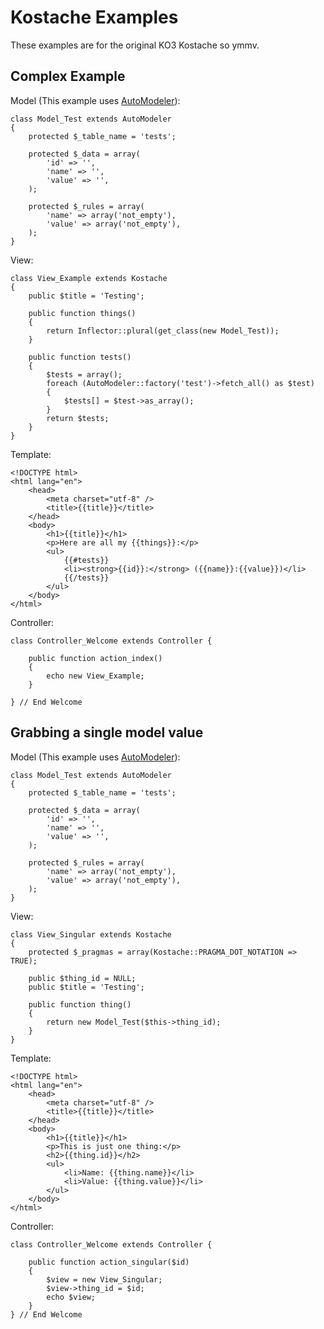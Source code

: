 # Kostache Examples

These examples are for the original KO3 Kostache so ymmv.

## Complex Example

Model (This example uses [AutoModeler](http://github.com/zombor/Auto-Modeler)):

	class Model_Test extends AutoModeler
	{
		protected $_table_name = 'tests';

		protected $_data = array(
			'id' => '',
			'name' => '',
			'value' => '',
		);

		protected $_rules = array(
			'name' => array('not_empty'),
			'value' => array('not_empty'),
		);
	}

View:

	class View_Example extends Kostache
	{
		public $title = 'Testing';

		public function things()
		{
			return Inflector::plural(get_class(new Model_Test));
		}

		public function tests()
		{
			$tests = array();
			foreach (AutoModeler::factory('test')->fetch_all() as $test)
			{
				$tests[] = $test->as_array();
			}
			return $tests;
		}
	}

Template:

	<!DOCTYPE html>
	<html lang="en">
		<head>
			<meta charset="utf-8" />
			<title>{{title}}</title>
		</head>
		<body>
			<h1>{{title}}</h1>
			<p>Here are all my {{things}}:</p>
			<ul>
				{{#tests}}
				<li><strong>{{id}}:</strong> ({{name}}:{{value}})</li>
				{{/tests}}
			</ul>
		</body>
	</html>

Controller:

	class Controller_Welcome extends Controller {

		public function action_index()
		{
			echo new View_Example;
		}

	} // End Welcome

## Grabbing a single model value

Model (This example uses [AutoModeler](http://github.com/zombor/Auto-Modeler)):

	class Model_Test extends AutoModeler
	{
		protected $_table_name = 'tests';

		protected $_data = array(
			'id' => '',
			'name' => '',
			'value' => '',
		);

		protected $_rules = array(
			'name' => array('not_empty'),
			'value' => array('not_empty'),
		);
	}

View:

	class View_Singular extends Kostache
	{
		protected $_pragmas = array(Kostache::PRAGMA_DOT_NOTATION => TRUE);

		public $thing_id = NULL;
		public $title = 'Testing';

		public function thing()
		{
			return new Model_Test($this->thing_id);
		}
	}

Template:

	<!DOCTYPE html>
	<html lang="en">
		<head>
			<meta charset="utf-8" />
			<title>{{title}}</title>
		</head>
		<body>
			<h1>{{title}}</h1>
			<p>This is just one thing:</p>
			<h2>{{thing.id}}</h2>
			<ul>
				<li>Name: {{thing.name}}</li>
				<li>Value: {{thing.value}}</li>
			</ul>
		</body>
	</html>

Controller:

	class Controller_Welcome extends Controller {

		public function action_singular($id)
		{
			$view = new View_Singular;
			$view->thing_id = $id;
			echo $view;
		}
	} // End Welcome
